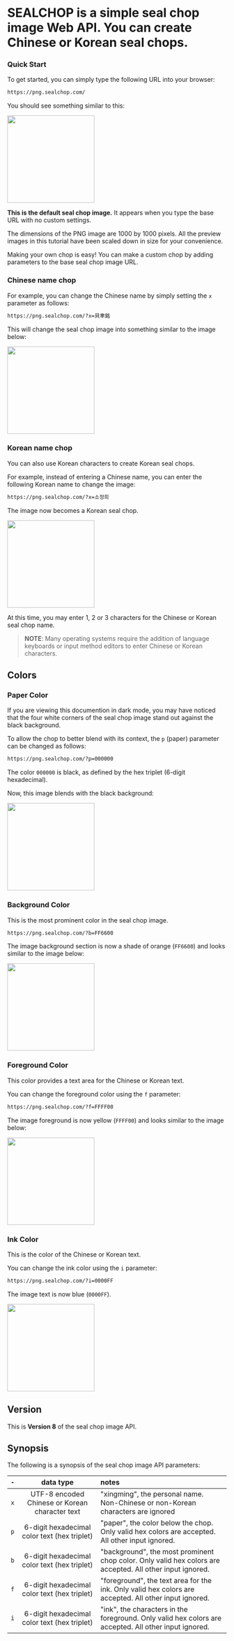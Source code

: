 
# **SEALCHOP** is a simple seal chop image Web API. You can create Chinese or Korean seal chops.

### Quick Start

To get started, you can simply type the following URL into your browser:

```bash
https://png.sealchop.com/
```

You should see something similar to this:

<img width="200" src="https://png.sealchop.com/">

**This is the default seal chop image.** It appears when you type the base URL with no custom settings.

The dimensions of the PNG image are 1000 by 1000 pixels. All the preview images in this tutorial have been scaled down in size for your convenience.

Making your own chop is easy! You can make a custom chop by adding parameters to the base seal chop image URL.

### Chinese name chop

For example, you can change the Chinese name by simply setting the `x` parameter as follows:

```bash
https://png.sealchop.com/?x=貝聿銘
```

This will change the seal chop image into something similar to the image below:

<img width="200" src="https://png.sealchop.com/?x=貝聿銘">

### Korean name chop

You can also use Korean characters to create Korean seal chops.

For example, instead of entering a Chinese name, you can enter the following Korean name to change the image:

```bash
https://png.sealchop.com/?x=소정희
```

The image now becomes a Korean seal chop.

<img width="200" src="https://png.sealchop.com/?x=소정희">

At this time, you may enter 1, 2 or 3 characters for the Chinese or Korean seal chop name.

> **NOTE**: Many operating systems require the addition of language keyboards or input method editors to enter Chinese or Korean characters.

## Colors

### Paper Color

If you are viewing this documention in dark mode, you may have noticed that the four white corners of the seal chop image stand out against the black background. 

To allow the chop to better blend with its context, the `p` (paper) parameter can be changed as follows:

```bash
https://png.sealchop.com/?p=000000
```

The color `000000` is black, as defined by the hex triplet (6-digit hexadecimal).

Now, this image blends with the black background:

<img width="200" src="https://png.sealchop.com/?p=000000">


### Background Color

This is the most prominent color in the seal chop image.

```bash
https://png.sealchop.com/?b=FF6600
```

The image background section is now a shade of orange (`FF6600`) and looks similar to the image below:

<img width="200" src="https://png.sealchop.com/?b=FF6600">


### Foreground Color

This color provides a text area for the Chinese or Korean text.

You can change the foreground color using the `f` parameter:

```bash
https://png.sealchop.com/?f=FFFF00
```

The image foreground is now yellow (`FFFF00`) and looks similar to the image below:

<img width="200" src="https://png.sealchop.com/?f=FFFF00">



### Ink Color

This is the color of the Chinese or Korean text.

You can change the ink color using the `i` parameter:

```bash
https://png.sealchop.com/?i=0000FF
```

The image text is now blue (`0000FF`).

<img width="200" src="https://png.sealchop.com/?i=0000FF">


## Version

This is **Version 8** of the seal chop image API.

## Synopsis

The following is a synopsis of the seal chop image API parameters:

`-` | data type | notes
:---: | :---: | :---
`x` | UTF-8 encoded Chinese or Korean character text | "xingming", the personal name. Non-Chinese or non-Korean characters are ignored
`p` | 6-digit hexadecimal color text (hex triplet) | "paper", the color below the chop. Only valid hex colors are accepted. All other input ignored.
`b` | 6-digit hexadecimal color text (hex triplet) | "background", the most prominent chop color. Only valid hex colors are accepted. All other input ignored.
`f` | 6-digit hexadecimal color text (hex triplet) | "foreground", the text area for the ink. Only valid hex colors are accepted. All other input ignored.
`i` | 6-digit hexadecimal color text (hex triplet) | "ink", the characters in the foreground. Only valid hex colors are accepted. All other input ignored.


